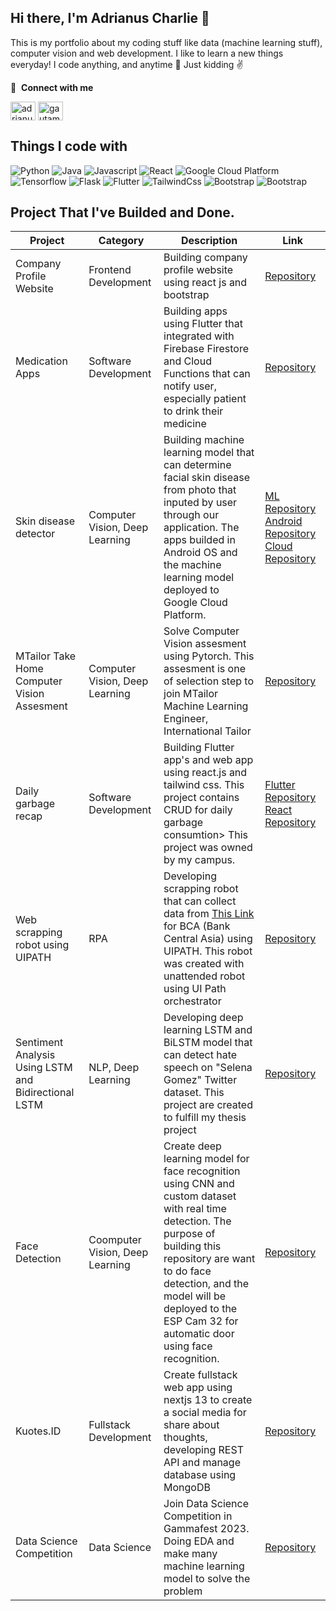 ## Hi there, I'm Adrianus Charlie 👋
This is my portfolio about my coding stuff like data (machine learning stuff), computer vision and web development. I like to learn a new things everyday! I code anything, and anytime 🤣 Just kidding ✌️

🔗 &nbsp;**Connect with me**
<p align="left">
<a href="https://linkedin.com/in/adrianuscharlie" target="blank"><img align="center" src="https://raw.githubusercontent.com/rahuldkjain/github-profile-readme-generator/master/src/images/icons/Social/linked-in-alt.svg" alt="adrianuscharlie" height="30" width="40" /></a>
<a href="https://instagram.com/adrianuscharlie" target="blank"><img align="center" src="https://raw.githubusercontent.com/rahuldkjain/github-profile-readme-generator/master/src/images/icons/Social/instagram.svg" alt="gautamkrishnar" height="30" width="40" /></a>

## Things I code with
<p>
  <img alt="Python" src="https://img.shields.io/badge/Python-3776AB?style=for-the-badge&logo=python&logoColor=white" />
  <img alt="Java" src="https://img.shields.io/badge/Java-ED8B00?style=for-the-badge&logo=openjdk&logoColor=white" />
  <img alt="Javascript" src="https://img.shields.io/badge/JavaScript-F7DF1E?style=for-the-badge&logo=javascript&logoColor=black" />
  <img alt="React" src="https://img.shields.io/badge/-React-45b8d8?style=flat-square&logo=react&logoColor=white" />
  <img alt="Google Cloud Platform" src="https://img.shields.io/badge/-Google_Cloud_Platform-1a73e8?style=flat-square&logo=google-cloud&logoColor=white" />
  <img alt="Tensorflow" src="https://img.shields.io/badge/TensorFlow-FF6F00?style=for-the-badge&logo=tensorflow&logoColor=white" />
  <img alt="Flask" src="https://img.shields.io/badge/Flask-000000?style=for-the-badge&logo=flask&logoColor=white" />
  <img alt="Flutter" src="https://img.shields.io/badge/Flutter-02569B?style=for-the-badge&logo=flutter&logoColor=white" />
  <img alt="TailwindCss" src="https://img.shields.io/badge/Tailwind_CSS-38B2AC?style=for-the-badge&logo=tailwind-css&logoColor=white" />
  <img alt="Bootstrap" src="https://img.shields.io/badge/Bootstrap-563D7C?style=for-the-badge&logo=bootstrap&logoColor=white" />
  <img alt="Bootstrap" src="https://img.shields.io/badge/Bootstrap-563D7C?style=for-the-badge&logo=bootstrap&logoColor=white" />
</p>

## Project That I've Builded and Done.
| Project | Category | Description | Link |
| --- | --- | --- | --- |
| Company  Profile Website | Frontend Development | Building company profile website using react js and bootstrap | [Repository](https://github.com/adrianuscharlie/react-companyprofile-JPS)|
| Medication Apps | Software Development | Building apps using Flutter that integrated with Firebase Firestore and Cloud Functions that can notify user, especially patient to drink their medicine | [Repository](https://github.com/adrianuscharlie/flutter-Minum-Obat) |
| Skin disease detector | Computer Vision, Deep Learning | Building machine learning model that can determine facial skin disease from photo that inputed by user through our application. The apps builded in Android OS and the machine learning model deployed to Google Cloud Platform. | [ML Repository](https://github.com/adrianuscharlie/ML-Capstone-Bangkit-2022/tree/main) [Android Repository](https://github.com/Chndr-3/Capstone-Project-Mobile-Development-Repository) [Cloud Repository](https://github.com/senoaji91/Capstone-Project-Cloud-Computing-Repository)|
| MTailor Take Home Computer Vision Assesment | Computer Vision, Deep Learning | Solve Computer Vision assesment using Pytorch. This assesment is one of selection step to join MTailor Machine Learning Engineer, International Tailor | [Repository](https://github.com/adrianuscharlie/MTailor-Assesment-CV-with-Pytorch)
| Daily garbage recap | Software Development | Building Flutter app's and web app using react.js and tailwind css. This project contains CRUD for daily garbage consumtion> This project was owned by my campus. | [Flutter Repository](https://github.com/adrianuscharlie/flutter-auditsampah-usd) [React Repository](https://github.com/adrianuscharlie/react-auditsampah-usd) |
| Web scrapping robot using UIPATH | RPA | Developing scrapping robot that can collect data from [This Link](https://vervalyayasan.data.kemdikbud.go.id/index.php/Chome/rekapitulasi?kode_wilayah=000000) for BCA (Bank Central Asia) using UIPATH. This robot was created with unattended robot using UI Path orchestrator | [Repository](https://github.com/adrianuscharlie/icstar_bca_scrapping_yayasan)|
| Sentiment Analysis Using LSTM and Bidirectional LSTM | NLP, Deep Learning | Developing deep learning LSTM and BiLSTM model that can detect hate speech on "Selena Gomez" Twitter dataset. This project are created to fulfill my thesis project | [Repository](https://github.com/adrianuscharlie/ML-hate-speech-detection)
| Face Detection | Coomputer Vision, Deep Learning | Create deep learning model for face recognition using CNN and custom dataset with real time detection. The purpose of building this repository are want to do face detection, and the model will be deployed to the ESP Cam 32 for automatic door using face recognition. | [Repository](https://github.com/adrianuscharlie/FaceDetection)
| Kuotes.ID | Fullstack Development | Create fullstack web app using nextjs 13 to create a social media for share about thoughts, developing REST API and manage database using MongoDB | [Repository](https://github.com/adrianuscharlie/Fullstack-NextJS13)
| Data Science Competition | Data Science | Join Data Science Competition in Gammafest 2023. Doing EDA and make many machine learning model to solve the problem | [Repository](https://github.com/adrianuscharlie/Data-Science-Competition)

